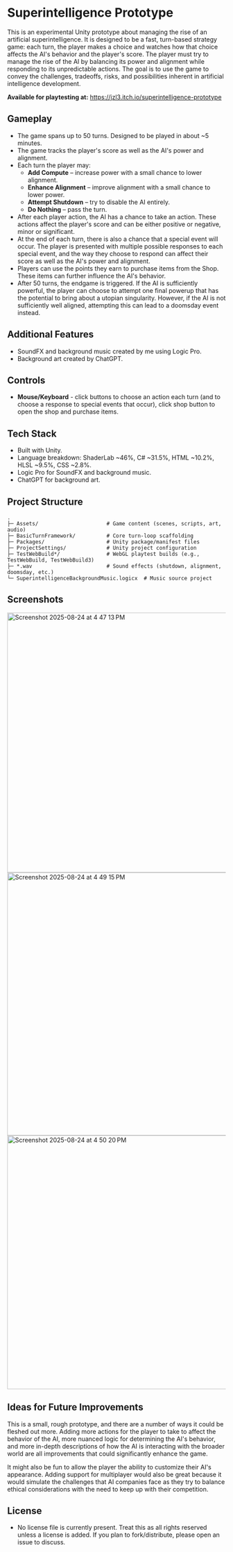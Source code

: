 # Superintelligence Prototype
This is an experimental Unity prototype about managing the rise of an artificial superintelligence. It is designed to be a fast, turn-based strategy game:
each turn, the player makes a choice and watches how that choice affects the AI's behavior and the player's score. The player must try to manage the rise of 
the AI by balancing its power and alignment while responding to its unpredictable actions. The goal is to use the game to convey the challenges, tradeoffs,
risks, and possibilities inherent in artificial intelligence development.

**Available for playtesting at:** https://jzl3.itch.io/superintelligence-prototype

## Gameplay
- The game spans up to 50 turns. Designed to be played in about ~5 minutes.
- The game tracks the player's score as well as the AI's power and alignment.
- Each turn the player may:
  - **Add Compute** – increase power with a small chance to lower alignment.
  - **Enhance Alignment** – improve alignment with a small chance to lower power.
  - **Attempt Shutdown** – try to disable the AI entirely.
  - **Do Nothing** – pass the turn.
- After each player action, the AI has a chance to take an action. These actions affect the player's score and can be either positive or negative, minor or
  significant.
- At the end of each turn, there is also a chance that a special event will occur. The player is presented with multiple possible responses to each special
  event, and the way they choose to respond can affect their score as well as the AI's power and alignment.
- Players can use the points they earn to purchase items from the Shop. These items can further influence the AI's behavior.
- After 50 turns, the endgame is triggered. If the AI is sufficiently powerful, the player can choose to attempt one final powerup that has the potential to
  bring about a utopian singularity. However, if the AI is not sufficiently well aligned, attempting this can lead to a doomsday event instead.

## Additional Features
- SoundFX and background music created by me using Logic Pro.
- Background art created by ChatGPT.

## Controls
- **Mouse/Keyboard** - click buttons to choose an action each turn (and to choose a response to special events that occur), click shop button to open the shop
  and purchase items.

## Tech Stack
- Built with Unity.
- Language breakdown: ShaderLab ~46%, C# ~31.5%, HTML ~10.2%, HLSL ~9.5%, CSS ~2.8%.
- Logic Pro for SoundFX and background music.
- ChatGPT for background art.

## Project Structure
```text
.
├─ Assets/                      # Game content (scenes, scripts, art, audio)
├─ BasicTurnFramework/          # Core turn-loop scaffolding
├─ Packages/                    # Unity package/manifest files
├─ ProjectSettings/             # Unity project configuration
├─ TestWebBuild*/               # WebGL playtest builds (e.g., TestWebBuild, TestWebBuild3)
├─ *.wav                        # Sound effects (shutdown, alignment, doomsday, etc.)
└─ SuperintelligenceBackgroundMusic.logicx  # Music source project
```

## Screenshots
<img width="895" height="599" alt="Screenshot 2025-08-24 at 4 47 13 PM" src="https://github.com/user-attachments/assets/e565257e-bd33-4b95-965e-577d6445fa3c" />
<img width="951" height="606" alt="Screenshot 2025-08-24 at 4 49 15 PM" src="https://github.com/user-attachments/assets/38f08660-a20f-4d01-94f6-7d69dec3907d" />
<img width="948" height="585" alt="Screenshot 2025-08-24 at 4 50 20 PM" src="https://github.com/user-attachments/assets/97b25fa8-9562-49a4-bc6f-3d9a0cc2bf31" />

## Ideas for Future Improvements
This is a small, rough prototype, and there are a number of ways it could be fleshed out more. Adding more actions for the player to take to affect the behavior of 
the AI, more nuanced logic for determining the AI's behavior, and more in-depth descriptions of how the AI is interacting with the broader world are all improvements
that could significantly enhance the game. 

It might also be fun to allow the player the ability to customize their AI's appearance. Adding support for multiplayer 
would also be great because it would simulate the challenges that AI companies face as they try to balance ethical considerations with the need to keep up with their
competition.

## License
- No license file is currently present. Treat this as all rights reserved unless a license is added. If you plan to fork/distribute, please open an issue to discuss.



